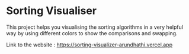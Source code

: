 # Sorting Visualiser
This project helps you visualising the sorting algorithms in a very helpful way by using different colors to show the comparisons and swapping.

Link to the website : https://sorting-visualizer-arundhathi.vercel.app
